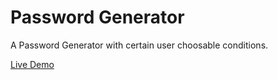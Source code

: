 # Password Generator

A Password Generator with certain user choosable conditions.

<a href="https://rishi1011.github.io/password-generator/">Live Demo</a>